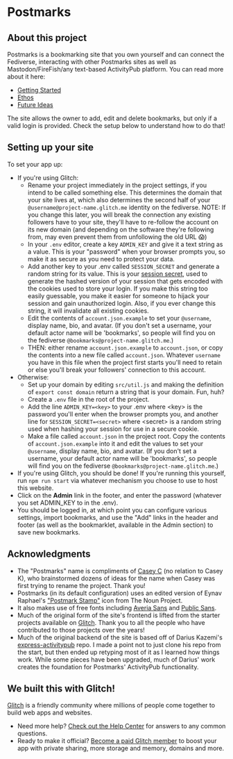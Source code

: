 # Postmarks

## About this project

Postmarks is a bookmarking site that you own yourself and can connect the Fediverse, interacting with other Postmarks sites as well as Mastodon/FireFish/any text-based ActivityPub platform. You can read more about it here:

* [Getting Started](https://casey.kolderup.org/notes/b059694f5064c6c6285075c894a72317.html)
* [Ethos](https://casey.kolderup.org/notes/edf3a659f52528da103ea4dcbb09f66f.html)
* [Future Ideas](https://casey.kolderup.org/notes/9307f6d67bbfedbd215ae2d09caeab39.html)

The site allows the owner to add, edit and delete bookmarks, but only if a valid login is provided.
Check the setup below to understand how to do that!

## Setting up your site

To set your app up:

* If you're using Glitch:
  * Rename your project immediately in the project settings, if you intend to be called something else. This determines the domain that your site lives at, which also determines the second half of your `@username@project-name.glitch.me` identity on the fediverse. NOTE: If you change this later, you will break the connection any existing followers have to your site, they'll have to re-follow the account on its new domain (and depending on the software they're following from, may even prevent them from unfollowing the old URL 😱)
  * In your `.env` editor, create a key `ADMIN_KEY` and give it a text string as a value. This is your "password" when your browser prompts you, so make it as secure as you need to protect your data.
  * Add another key to your .env called `SESSION_SECRET` and generate a random string for its value. This is your [session secret](http://expressjs.com/en/resources/middleware/session.html#secret), used to generate the hashed version of your session that gets encoded with the cookies used to store your login. If you make this string too easily guessable, you make it easier for someone to hijack your session and gain unauthorized login. Also, if you ever change this string, it will invalidate all existing cookies.
  * Edit the contents of `account.json.example` to set your `@username`, display name, bio, and avatar. (If you don't set a username, your default actor name will be 'bookmarks', so people will find you on the fediverse `@bookmarks@project-name.glitch.me`.)
  * THEN: either rename `account.json.example` to `account.json`, or copy the contents into a new file called `account.json`. Whatever `username` you have in this file when the project first starts you'll need to retain or else you'll break your followers' connection to this account.
* Otherwise:
  * Set up your domain by editing `src/util.js` and making the definition of `export const domain` return a string that is your domain. Fun, huh?
  * Create a `.env` file in the root of the project.
  * Add the line `ADMIN_KEY=<key>` to your .env where \<key\> is the password you'll enter when the browser prompts you, and another line for `SESSION_SECRET=<secret>` where \<secret\> is a random string used when hashing your session for use in a secure cookie.
  * Make a file called `account.json` in the project root. Copy the contents of `account.json.example` into it and edit the values to set your `@username`, display name, bio, and avatar. (If you don't set a username, your default actor name will be 'bookmarks', so people will find you on the fediverse `@bookmarks@project-name.glitch.me`.)
* If you're using Glitch, you should be done! If you're running this yourself, run `npm run start` via whatever mechanism you choose to use to host this website.
* Click on the __Admin__ link in the footer, and enter the password (whatever you set ADMIN_KEY to in the .env).
* You should be logged in, at which point you can configure various settings, import bookmarks, and use the "Add" links in the header and footer (as well as the bookmarklet, available in the Admin section) to save new bookmarks.

## Acknowledgments

* The "Postmarks" name is compliments of [Casey C](https://sowe.li) (no relation to Casey K), who brainstormed dozens of ideas for the name when Casey was first trying to rename the project. Thank you!
* Postmarks (in its default configuration) uses an edited version of Eynav Raphael's ["Postmark Stamp"](https://thenounproject.com/icon/postmark-stamp-928917/) icon from The Noun Project.
* It also makes use of free fonts including [Averia Sans](http://iotic.com/averia/) and [Public Sans](https://public-sans.digital.gov/).
* Much of the original form of the site's frontend is lifted from the starter projects available on [Glitch](https://glitch.com). Thank you to all the people who have contributed to those projects over the years!
* Much of the original backend of the site is based off of Darius Kazemi's [express-activitypub](https://github.com/dariusk/express-activitypub) repo. I made a point not to just clone his repo from the start, but then ended up retyping most of it as I learned how things work. While some pieces have been upgraded, much of Darius' work creates the foundation for Postmarks' ActivityPub functionality.

## We built this with Glitch!

[Glitch](https://glitch.com) is a friendly community where millions of people come together to build web apps and websites.

- Need more help? [Check out the Help Center](https://help.glitch.com/) for answers to any common questions.
- Ready to make it official? [Become a paid Glitch member](https://glitch.com/pricing) to boost your app with private sharing, more storage and memory, domains and more.
